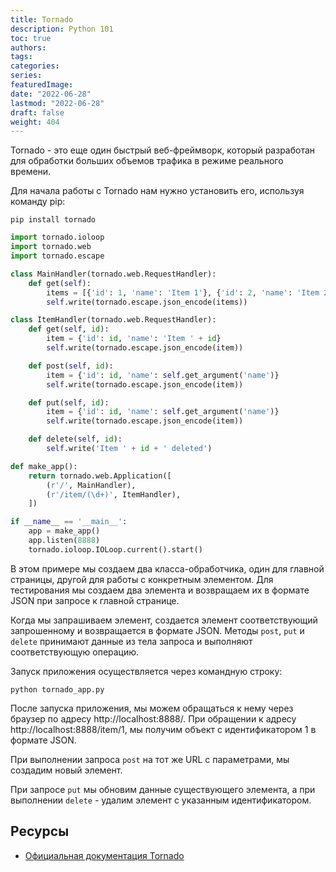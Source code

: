 ```yaml
---
title: Tornado
description: Python 101
toc: true
authors:
tags:
categories:
series:
featuredImage:
date: "2022-06-28"
lastmod: "2022-06-28"
draft: false
weight: 404
---
```


Tornado - это еще один быстрый веб-фреймворк, который разработан для обработки больших объемов трафика в режиме реального времени.

Для начала работы с Tornado нам нужно установить его, используя команду pip:

```
pip install tornado
```

```python
import tornado.ioloop
import tornado.web
import tornado.escape

class MainHandler(tornado.web.RequestHandler):
    def get(self):
        items = [{'id': 1, 'name': 'Item 1'}, {'id': 2, 'name': 'Item 2'}]
        self.write(tornado.escape.json_encode(items))

class ItemHandler(tornado.web.RequestHandler):
    def get(self, id):
        item = {'id': id, 'name': 'Item ' + id}
        self.write(tornado.escape.json_encode(item))

    def post(self, id):
        item = {'id': id, 'name': self.get_argument('name')}
        self.write(tornado.escape.json_encode(item))

    def put(self, id):
        item = {'id': id, 'name': self.get_argument('name')}
        self.write(tornado.escape.json_encode(item))

    def delete(self, id):
        self.write('Item ' + id + ' deleted')

def make_app():
    return tornado.web.Application([
        (r'/', MainHandler),
        (r'/item/(\d+)', ItemHandler),
    ])

if __name__ == '__main__':
    app = make_app()
    app.listen(8888)
    tornado.ioloop.IOLoop.current().start()
```

В этом примере мы создаем два класса-обработчика, один для главной страницы, другой для работы с конкретным элементом. Для тестирования мы создаем два элемента и возвращаем их в формате JSON при запросе к главной странице. 

Когда мы запрашиваем элемент, создается элемент соответствующий запрошенному и возвращается в формате JSON. Методы `post`, `put` и `delete` принимают данные из тела запроса и выполняют соответствующую операцию.

Запуск приложения осуществляется через командную строку:

```
python tornado_app.py
```

После запуска приложения, мы можем обращаться к нему через браузер по адресу http://localhost:8888/. При обращении к адресу http://localhost:8888/item/1, мы получим объект с идентификатором 1 в формате JSON. 

При выполнении запроса `post` на тот же URL с параметрами, мы создадим новый элемент. 

При запросе `put` мы обновим данные существующего элемента, а при выполнении `delete` - удалим элемент с указанным идентификатором.


## Ресурсы

- [Официальная документация Tornado](https://www.tornadoweb.org/)
